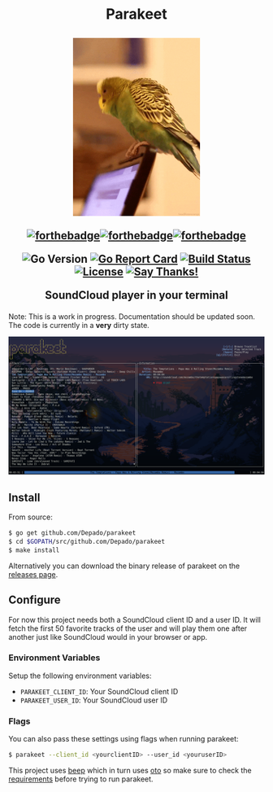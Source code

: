 <h1 align="center">Parakeet</h1>
<h2 align="center">
  <img src="img/parakeet.gif" alt="mascot" height="350px">

  [![forthebadge](https://forthebadge.com/images/badges/made-with-go.svg)](https://forthebadge.com)[![forthebadge](https://forthebadge.com/images/badges/built-with-love.svg)](https://forthebadge.com)[![forthebadge](https://forthebadge.com/images/badges/uses-badges.svg)](https://forthebadge.com)

  ![Go Version](https://img.shields.io/badge/Go%20Version-latest-brightgreen.svg)
  [![Go Report Card](https://goreportcard.com/badge/github.com/Depado/parakeet)](https://goreportcard.com/report/github.com/Depado/parakeet)
  [![Build Status](https://drone.depa.do/api/badges/Depado/parakeet/status.svg)](https://drone.depa.do/Depado/parakeet)
  [![License](https://img.shields.io/badge/license-MIT-blue.svg)](https://github.com/Depado/parakeet/blob/master/LICENSE)
  [![Say Thanks!](https://img.shields.io/badge/Say%20Thanks-!-1EAEDB.svg)](https://saythanks.io/to/Depado)

  SoundCloud player in your terminal
</h2>

Note: This is a work in progress. Documentation should be updated soon.
The code is currently in a **very** dirty state.

![screenshot](img/screenshot.png)

## Install

From source:

```sh
$ go get github.com/Depado/parakeet
$ cd $GOPATH/src/github.com/Depado/parakeet
$ make install
```

Alternatively you can download the binary release of parakeet on the 
[releases page](https://github.com/Depado/parakeet/releases).

## Configure

For now this project needs both a SoundCloud client ID and a user ID. It will
fetch the first 50 favorite tracks of the user and will play them one after
another just like SoundCloud would in your browser or app.

### Environment Variables

Setup the following environment variables:

- `PARAKEET_CLIENT_ID`: Your SoundCloud client ID
- `PARAKEET_USER_ID`: Your SoundCloud user ID

### Flags

You can also pass these settings using flags when running parakeet:

```sh
$ parakeet --client_id <yourclientID> --user_id <youruserID>
```

This project uses [beep](https://github.com/faiface/beep) which in turn uses 
[oto](https://github.com/hajimehoshi/oto) so make sure to check the 
[requirements](https://github.com/hajimehoshi/oto#prerequisite) before trying to 
run parakeet.